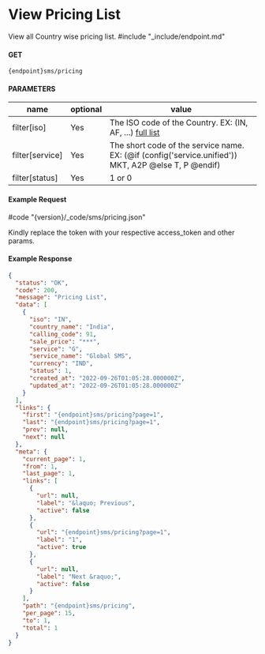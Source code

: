 # View Pricing List

View all Country wise pricing list.
#include "_include/endpoint.md"

#### GET

```
{endpoint}sms/pricing
```

#### PARAMETERS

| name            | optional | value                                                    |
| --------------- | -------- | -------------------------------------------------------- |
| filter[iso]     | Yes      | The ISO code of the Country. EX: (IN, AF, ...) [full list](https://www.iban.com/country-codes) |
| filter[service] | Yes      | The short code of the service name. EX: (@if (config('service.unified')) MKT, A2P @else T, P @endif) |
| filter[status]  | Yes      | 1 or 0                                                   |

#### Example Request

#code "{version}/_code/sms/pricing.json"

Kindly replace the token with your respective access_token and other params.

#### Example Response

```json
{
  "status": "OK",
  "code": 200,
  "message": "Pricing List",
  "data": [
    {
      "iso": "IN",
      "country_name": "India",
      "calling_code": 91,
      "sale_price": "***",
      "service": "G",
      "service_name": "Global SMS",
      "currency": "IND",
      "status": 1,
      "created_at": "2022-09-26T01:05:28.000000Z",
      "updated_at": "2022-09-26T01:05:28.000000Z"
    }
  ],
  "links": {
    "first": "{endpoint}sms/pricing?page=1",
    "last": "{endpoint}sms/pricing?page=1",
    "prev": null,
    "next": null
  },
  "meta": {
    "current_page": 1,
    "from": 1,
    "last_page": 1,
    "links": [
      {
        "url": null,
        "label": "&laquo; Previous",
        "active": false
      },
      {
        "url": "{endpoint}sms/pricing?page=1",
        "label": "1",
        "active": true
      },
      {
        "url": null,
        "label": "Next &raquo;",
        "active": false
      }
    ],
    "path": "{endpoint}sms/pricing",
    "per_page": 15,
    "to": 1,
    "total": 1
  }
}
```
